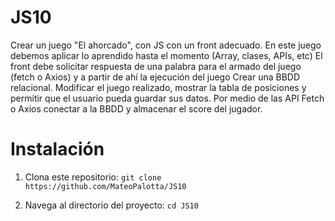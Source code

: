 # JS10

Crear un juego "El ahorcado", con JS con un front adecuado.
En este juego debemos aplicar lo aprendido hasta el momento (Array, clases, APIs, etc)
El front debe solicitar respuesta de una palabra para el armado del juego (fetch o Axios) y a partir de ahí la ejecución del juego
Crear una BBDD relacional.
Modificar el juego realizado, mostrar la tabla de posiciones y permitir que el usuario pueda guardar sus datos.
Por medio de las API Fetch o Axios conectar a la BBDD y almacenar el score del jugador.

# Instalación

1. Clona este repositorio:
```git clone https://github.com/MateoPalotta/JS10```

2. Navega al directorio del proyecto:
```cd JS10```
